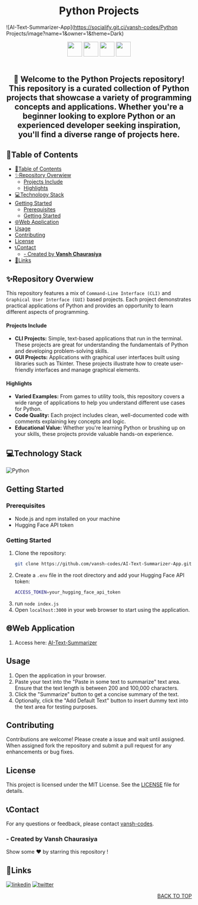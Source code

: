 <h1 align="center">Python Projects</h1>

![AI-Text-Summarizer-App](https://socialify.git.ci/vansh-codes/Python Projects/image?name=1&owner=1&theme=Dark)

<div align="center">

<img src="https://forthebadge.com/images/badges/built-with-love.svg" height=40px/> <img src="https://api.visitorbadge.io/api/visitors?path=https%3A%2F%2Fgithub.com%2Fvansh-codes%2FPython%20Projects
&label=visitors&countColor=%2337d67a&style=for-the-badge&labelStyle=upper" height=40px /> <img src="https://img.shields.io/github/last-commit/vansh-codes/Python%20Projects?style=for-the-badge" height=40px />
<img src="https://img.shields.io/github/repo-size/vansh-codes/Python%20Projects?style=for-the-badge" height=40px> <br/> <br/>


</div>

<div align="center">
<h2>🎉 Welcome to the Python Projects repository! This repository is a curated collection of Python projects that showcase a variety of programming concepts and applications. Whether you're a beginner looking to explore Python or an experienced developer seeking inspiration, you'll find a diverse range of projects here.</h2>
</div>

## 📍Table of Contents
- [📍Table of Contents](#table-of-contents)
- [✨Repository Overwiew](#repository-overwiew)
    - [Projects Include](#projects-include)
    - [Highlights](#highlights)
- [💻Technology Stack](#technology-stack)
- [Getting Started](#getting-started)
  - [Prerequisites](#prerequisites)
  - [Getting Started](#getting-started-1)
- [🌐Web Application](#web-application)
- [Usage](#usage)
- [Contributing](#contributing)
- [License](#license)
- [📞Contact](#contact)
  - [- Created by **Vansh Chaurasiya**](#--created-by-vansh-chaurasiya)
- [🔗Links](#links)

## ✨Repository Overwiew

This repository features a mix of `Command-Line Interface (CLI)` and `Graphical User Interface (GUI)` based projects. Each project demonstrates practical applications of Python and provides an opportunity to learn different aspects of programming.

#### Projects Include
 - **CLI Projects:** Simple, text-based applications that run in the terminal. These projects are great for understanding the fundamentals of Python and developing problem-solving skills.
 - **GUI Projects:** Applications with graphical user interfaces built using libraries such as Tkinter. These projects illustrate how to create user-friendly interfaces and manage graphical elements.
  
#### Highlights
- **Varied Examples:** From games to utility tools, this repository covers a wide range of applications to help you understand different use cases for Python.
- **Code Quality:** Each project includes clean, well-documented code with comments explaining key concepts and logic.
- **Educational Value:** Whether you're learning Python or brushing up on your skills, these projects provide valuable hands-on experience.

## 💻Technology Stack

![Python](https://img.shields.io/badge/Python-blue?style=for-the-badge&logo=python&logoColor=white)

## Getting Started

### Prerequisites

- Node.js and npm installed on your machine
- Hugging Face API token

### Getting Started

1. Clone the repository:
   ```bash
   git clone https://github.com/vansh-codes/AI-Text-Summarizer-App.git
   ```
2. Create a `.env` file in the root directory and add your Hugging Face API token:
   ```bash
   ACCESS_TOKEN=your_hugging_face_api_token
   ```
3. run `node index.js`
4. Open `localhost:3000` in your web browser to start using the application.

## 🌐Web Application
1. Access here: [AI-Text-Summarizer](https://ai-text-summarizer-app-gold.vercel.app/)

## Usage

1. Open the application in your browser.
2. Paste your text into the "Paste in some text to summarize" text area. Ensure that the text length is between 200 and 100,000 characters.
3. Click the "Summarize" button to get a concise summary of the text.
4. Optionally, click the "Add Default Text" button to insert dummy text into the text area for testing purposes.

## Contributing

Contributions are welcome! Please create a issue and wait until assigned. When assigned fork the repository and submit a pull request for any enhancements or bug fixes.

## License

This project is licensed under the MIT License. See the [LICENSE](LICENSE) file for details.


## 📞Contact

For any questions or feedback, please contact [vansh-codes](https://github.com/vansh-codes).

### - Created by **Vansh Chaurasiya** 
Show some ❤️ by starring this repository !


## 🔗Links
[![linkedin](https://img.shields.io/badge/linkedin-0A66C2?style=for-the-badge&logo=linkedin&logoColor=white)](https://www.linkedin.com/in/vanshchaurasiya24)
[![twitter](https://img.shields.io/badge/twitter-1DA1F2?style=for-the-badge&logo=twitter&logoColor=white)](https://www.twitter.com/vanshchaurasiy4) <p align="right"><a href="#top">BACK TO TOP</a></p>